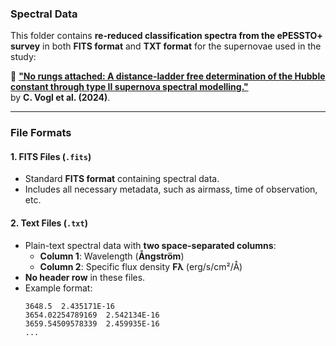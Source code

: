 ### **Spectral Data**  

This folder contains **re-reduced classification spectra from the ePESSTO+ survey** in both **FITS format** and **TXT format** for the supernovae used in the study:  

📄 **["No rungs attached: A distance-ladder free determination of the Hubble constant through type II supernova spectral modelling."](https://ui.adsabs.harvard.edu/abs/2024arXiv241104968V/abstract)**  
by **C. Vogl et al. (2024)**.  

---

### **File Formats**  

#### **1. FITS Files (`.fits`)**  
- Standard **FITS format** containing spectral data.  
- Includes all necessary metadata, such as airmass, time of observation, etc.

#### **2. Text Files (`.txt`)**  
- Plain-text spectral data with **two space-separated columns**:  
  - **Column 1**: Wavelength (**Ångström**)  
  - **Column 2**: Specific flux density **Fλ** (erg/s/cm²/Å)  
- **No header row** in these files.  
- Example format:  
  ```
  3648.5  2.435171E-16
  3654.02254789169  2.542134E-16
  3659.54509578339  2.459935E-16
  ...
  ```
